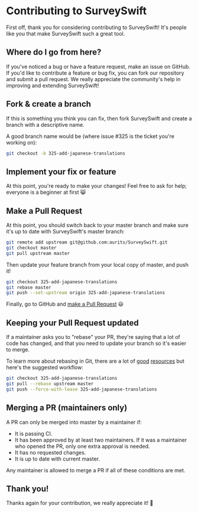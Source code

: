 # Contributing to SurveySwift

First off, thank you for considering contributing to SurveySwift! It's people like you that make SurveySwift such a great tool.

## Where do I go from here?

If you've noticed a bug or have a feature request, make an issue on GitHub. If you'd like to contribute a feature or bug fix, you can fork our repository and submit a pull request. We really appreciate the community's help in improving and extending SurveySwift!

## Fork & create a branch

If this is something you think you can fix, then fork SurveySwift and create a branch with a descriptive name.

A good branch name would be (where issue #325 is the ticket you're working on):

```bash
git checkout -b 325-add-japanese-translations
```

## Implement your fix or feature

At this point, you're ready to make your changes! Feel free to ask for help; everyone is a beginner at first 😸

## Make a Pull Request

At this point, you should switch back to your master branch and make sure it's up to date with SurveySwift's master branch:

```bash
git remote add upstream git@github.com:aurits/SurveySwift.git
git checkout master
git pull upstream master
```

Then update your feature branch from your local copy of master, and push it!

```bash
git checkout 325-add-japanese-translations
git rebase master
git push --set-upstream origin 325-add-japanese-translations
```

Finally, go to GitHub and [make a Pull Request](https://help.github.com/articles/creating-a-pull-request/) 😃

## Keeping your Pull Request updated

If a maintainer asks you to "rebase" your PR, they're saying that a lot of code has changed, and that you need to update your branch so it's easier to merge.

To learn more about rebasing in Git, there are a lot of [good](https://git-scm.com/book/en/v2/Git-Branching-Rebasing) [resources](https://www.atlassian.com/git/tutorials/merging-vs-rebasing) but here's the suggested workflow:

```bash
git checkout 325-add-japanese-translations
git pull --rebase upstream master
git push --force-with-lease 325-add-japanese-translations
```

## Merging a PR (maintainers only)

A PR can only be merged into master by a maintainer if:

- It is passing CI.
- It has been approved by at least two maintainers. If it was a maintainer who opened the PR, only one extra approval is needed.
- It has no requested changes.
- It is up to date with current master.

Any maintainer is allowed to merge a PR if all of these conditions are met.

## Thank you!

Thanks again for your contribution, we really appreciate it! 🎉
